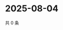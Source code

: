 # 2025-08-04

共 0 条

<!-- BEGIN ZHIHUVIDEO -->
<!-- 最后更新时间 Mon Aug 04 2025 15:22:09 GMT+0800 (China Standard Time) -->

<!-- END ZHIHUVIDEO -->
